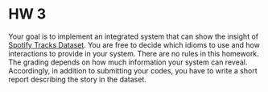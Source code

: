 # HW 3
Your goal is to implement an integrated system that can show the insight of [Spotify Tracks Dataset](https://www.kaggle.com/datasets/maharshipandya/-spotify-tracks-dataset?resource=download). 
You are free to decide which idioms to use and how interactions to provide in your system. There are no rules in this homework. The grading depends on how much information your system can reveal. Accordingly, in addition to submitting your codes, you have to write a short report describing the story in the dataset.